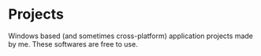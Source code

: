 # Projects
Windows based (and sometimes cross-platform) application projects made by me. These softwares are free to use.
